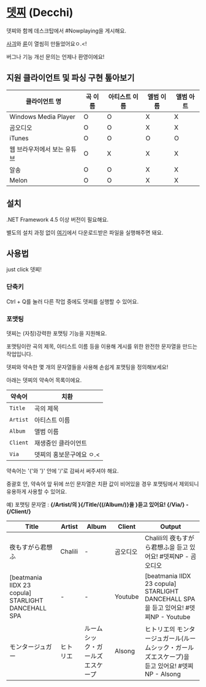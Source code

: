 # [뎃찌](https://github.com/Usagination/Decchi/releases/latest) (Decchi)

뎃찌와 함께 데스크탑에서 #Nowplaying을 게시해요.

[사긔](https://github.com/Usagination)와 [륜](https://github.com/RyuaNerin)이 열씸히 만들었어요ㅇ.<!

버그나 기능 개선 문의는 언제나 환영이에요!

## 지원 클라이언트 및 파싱 구현 톺아보기

|클라이언트 명|곡 이름|아티스트 이름|앨범 이름|앨범 아트|
|---|---|---|---|---|
|Windows Media Player|O|O|X|X|X|
|곰오디오|O|O|X|X|X|
|iTunes|O|O|O|O|O|
|웹 브라우저에서 보는 유튜브|O|X|X|X|X|
|알송|O|O|X|X|X|
|Melon|O|O|X|X|X|

## 설치

.NET Framework 4.5 이상 버전이 필요해요.

별도의 설치 과정 없이 [여기](https://github.com/Usagination/Decchi/releases/latest)에서 다운로드받은 파일을 실행해주면 돼요.

## 사용법

just click 뎃찌!

### 단축키

Ctrl + Q를 눌러 다른 작업 중에도 뎃찌를 실행할 수 있어요.

### 포맷팅

뎃찌는 (자칭)강력한 포맷팅 기능을 지원해요.

포맷팅이란 곡의 제목, 아티스트 이름 등을 이용해 게시를 위한 완전한 문자열을 만드는 작업입니다.

뎃찌와 약속한 몇 개의 문자열들을 사용해 손쉽게 포맷팅을 정의해보세요!

아래는 뎃찌의 약속어 목록이에요.

|약속어|치환|
|---|---|
|`Title`|곡의 제목|
|`Artist`|아티스트 이름|
|`Album`|앨범 이름|
|`Client`|재생중인 클라이언트|
|`Via`|뎃찌의 홍보문구에요 ㅇ.<|

약속어는 '{'와 '}' 안에 '/'로 감싸서 써주셔야 해요.

중괄호 안, 약속어 앞 뒤에 쓰인 문자열은 치환 값이 비어있을 경우 포맷팅에서 제외되니 유용하게 사용할 수 있어요.

예) 포맷팅 문자열 : <b>{/Artist/의 }{/Title/{(/Album/)}을 }듣고 있어요! {/Via/} - {/Client/} </b>

|Title|Artist|Album|Client|Output|
|---|---|---|---|---|
|夜もすがら君想ふ|Chalili|-|곰오디오|Chalili의 夜もすがら君想ふ을 듣고 있어요! #뎃찌NP - 곰오디오|
|[beatmania IIDX 23 copula] STARLIGHT DANCEHALL SPA|-|-|Youtube|[beatmania IIDX 23 copula] STARLIGHT DANCEHALL SPA을 듣고 있어요! #뎃찌NP - Youtube|
|モンタージュガー|ヒトリエ|ルームシック・ガールズエスケープ|Alsong|ヒトリエ의 モンタージュガール(ルームシック・ガールズエスケープ)을 듣고 있어요! #뎃찌NP - Alsong|
